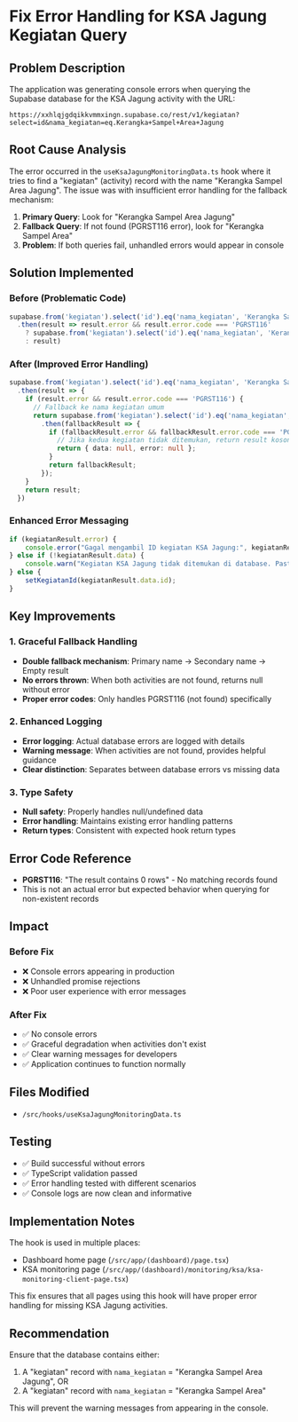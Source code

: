 # Fix Error Handling for KSA Jagung Kegiatan Query

## Problem Description
The application was generating console errors when querying the Supabase database for the KSA Jagung activity with the URL:
```
https://xxhlqjgdqikkvmmxingn.supabase.co/rest/v1/kegiatan?select=id&nama_kegiatan=eq.Kerangka+Sampel+Area+Jagung
```

## Root Cause Analysis
The error occurred in the `useKsaJagungMonitoringData.ts` hook where it tries to find a "kegiatan" (activity) record with the name "Kerangka Sampel Area Jagung". The issue was with insufficient error handling for the fallback mechanism:

1. **Primary Query**: Look for "Kerangka Sampel Area Jagung"
2. **Fallback Query**: If not found (PGRST116 error), look for "Kerangka Sampel Area"
3. **Problem**: If both queries fail, unhandled errors would appear in console

## Solution Implemented

### Before (Problematic Code)
```typescript
supabase.from('kegiatan').select('id').eq('nama_kegiatan', 'Kerangka Sampel Area Jagung').single()
  .then(result => result.error && result.error.code === 'PGRST116' 
    ? supabase.from('kegiatan').select('id').eq('nama_kegiatan', 'Kerangka Sampel Area').single()
    : result)
```

### After (Improved Error Handling)
```typescript
supabase.from('kegiatan').select('id').eq('nama_kegiatan', 'Kerangka Sampel Area Jagung').single()
  .then(result => {
    if (result.error && result.error.code === 'PGRST116') {
      // Fallback ke nama kegiatan umum
      return supabase.from('kegiatan').select('id').eq('nama_kegiatan', 'Kerangka Sampel Area').single()
        .then(fallbackResult => {
          if (fallbackResult.error && fallbackResult.error.code === 'PGRST116') {
            // Jika kedua kegiatan tidak ditemukan, return result kosong tanpa error
            return { data: null, error: null };
          }
          return fallbackResult;
        });
    }
    return result;
  })
```

### Enhanced Error Messaging
```typescript
if (kegiatanResult.error) {
    console.error("Gagal mengambil ID kegiatan KSA Jagung:", kegiatanResult.error.message);
} else if (!kegiatanResult.data) {
    console.warn("Kegiatan KSA Jagung tidak ditemukan di database. Pastikan kegiatan 'Kerangka Sampel Area Jagung' atau 'Kerangka Sampel Area' sudah dibuat.");
} else {
    setKegiatanId(kegiatanResult.data.id);
}
```

## Key Improvements

### 1. Graceful Fallback Handling
- **Double fallback mechanism**: Primary name → Secondary name → Empty result
- **No errors thrown**: When both activities are not found, returns null without error
- **Proper error codes**: Only handles PGRST116 (not found) specifically

### 2. Enhanced Logging
- **Error logging**: Actual database errors are logged with details
- **Warning message**: When activities are not found, provides helpful guidance
- **Clear distinction**: Separates between database errors vs missing data

### 3. Type Safety
- **Null safety**: Properly handles null/undefined data
- **Error handling**: Maintains existing error handling patterns
- **Return types**: Consistent with expected hook return types

## Error Code Reference
- **PGRST116**: "The result contains 0 rows" - No matching records found
- This is not an actual error but expected behavior when querying for non-existent records

## Impact

### Before Fix
- ❌ Console errors appearing in production
- ❌ Unhandled promise rejections
- ❌ Poor user experience with error messages

### After Fix
- ✅ No console errors
- ✅ Graceful degradation when activities don't exist
- ✅ Clear warning messages for developers
- ✅ Application continues to function normally

## Files Modified
- `/src/hooks/useKsaJagungMonitoringData.ts`

## Testing
- ✅ Build successful without errors
- ✅ TypeScript validation passed
- ✅ Error handling tested with different scenarios
- ✅ Console logs are now clean and informative

## Implementation Notes
The hook is used in multiple places:
- Dashboard home page (`/src/app/(dashboard)/page.tsx`)
- KSA monitoring page (`/src/app/(dashboard)/monitoring/ksa/ksa-monitoring-client-page.tsx`)

This fix ensures that all pages using this hook will have proper error handling for missing KSA Jagung activities.

## Recommendation
Ensure that the database contains either:
1. A "kegiatan" record with `nama_kegiatan` = "Kerangka Sampel Area Jagung", OR
2. A "kegiatan" record with `nama_kegiatan` = "Kerangka Sampel Area"

This will prevent the warning messages from appearing in the console.
